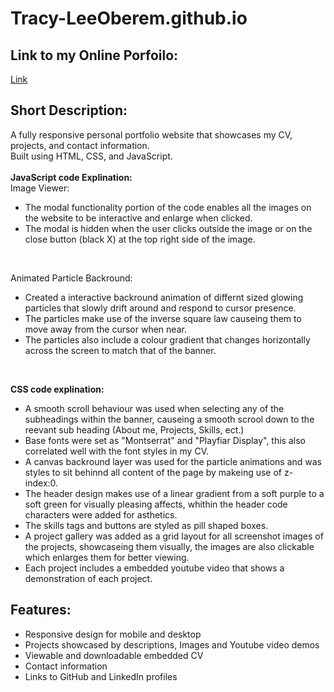 # Tracy-LeeOberem.github.io

## Link to my Online Porfoilo:
[Link](https://Tracy-LeeOberem.github.io)

## Short Description:
A fully responsive personal portfolio website that showcases my CV, projects, and contact information. <br>
Built using HTML, CSS, and JavaScript.
<br>
<br>
**JavaScript code Explination:** <br>
Image Viewer: <br>
- The modal functionality portion of the code enables all the images on the website to be interactive and enlarge when clicked. <br>
- The modal is hidden when the user clicks outside the image or on the close button (black X) at the top right side of the image. <br>
<br> 

Animated Particle Backround: <br>
- Created a interactive backround animation of differnt sized glowing particles that slowly drift around and respond to cursor presence. <br>
- The particles make use of the inverse square law causeing them to move away from the cursor when near. <br>
- The particles also include a colour gradient that changes horizontally across the screen to match that of the banner. <br>
<br>

**CSS code explination:** <br>
- A smooth scroll behaviour was used when selecting any of the subheadings within the banner, causeing a smooth scrool down to the reevant sub heading (About me, Projects, Skills, ect.) <br>
- Base fonts were set as "Montserrat" and "Playfiar Display", this also correlated well with the font styles in my CV. <br>
- A canvas backround layer was used for the particle animations and was styles to sit behinnd all content of the page by makeing use of z-index:0. <br>
- The header design makes use of a linear gradient from a soft purple to a soft green for visually pleasing affects, whithin the header code characters were added for asthetics. <br>
- The skills tags and buttons are styled as pill shaped boxes. <br>
- A project gallery was added as a grid layout for all screenshot images of the projects, showcaseing them visually, the images are also clickable which enlarges them for better viewing. <br>
- Each project includes a embedded youtube video that shows a demonstration of each project.

## Features:
- Responsive design for mobile and desktop
- Projects showcased by descriptions, Images and Youtube video demos
- Viewable and downloadable embedded CV
- Contact information
- Links to GitHub and LinkedIn profiles

